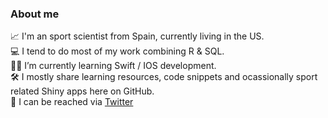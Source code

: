 ### About me

📈 I'm an sport scientist from Spain, currently living in the US.  
💻 I tend to do most of my work combining R & SQL.  
🤳🏻 I’m currently learning Swift / IOS development.  
🛠 I mostly share learning resources, code snippets and ocassionally sport related Shiny apps here on GitHub.  
💬 I can be reached via [Twitter](https://twitter.com/jfernandez__)  

